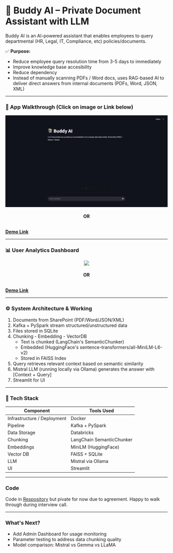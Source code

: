 # 🧠 Buddy AI – Private Document Assistant with LLM

Buddy AI is an AI-powered assistant that enables employees to query departmental (HR, Legal, IT, Compliance, etc) policies/documents.

✅ **Purpose:**
  - Reduce employee query resolution time from 3-5 days to immediately
  - Improve knowledge base accesibility
  - Reduce dependency
  - Instead of manually scanning PDFs / Word docs, uses RAG-based AI to deliver direct answers from internal documents (PDFs, Word, JSON, XML)
    
-----

### 🎥 App Walkthrough (Click on image or Link below)

<div align="center">
  <a href="https://github.com/Devarsh26/rag-app/releases/tag/v1_app">
    <img src="Thumbnail.png" width="700"/>
  </a>
  <br><br>
  <b>OR</b>
  <br><br>
</div>

**[Demo Link](https://github.com/Devarsh26/rag-app/releases/tag/v1_app)**

-----

### 📊 User Analytics Dashboard

<div align="center">
  <a href="https://public.tableau.com/app/profile/devarsh2381/viz/CustomerUserExperienceAIChatbotPerformanceAnalysis/CustomerUserExperienceAIChatbotPerformanceAnalysis">
    <img src="Dashboard.png" width="700"/>
  </a>
  <br><br>
  <b>OR</b>
  <br><br>
</div>

**[Demo Link](https://public.tableau.com/app/profile/devarsh2381/viz/CustomerUserExperienceAIChatbotPerformanceAnalysis/CustomerUserExperienceAIChatbotPerformanceAnalysis
)**

-----

### ⚙️ System Architecture & Working

1. Documents from SharePoint (PDF/Word/JSON/XML)
2. Kafka + PySpark stream structured/unstructured data
3. Files stored in SQLite
4. Chunking - Embedding - VectorDB
   - Text is chunked (LangChain's SemanticChunker)
   - Embedded (HuggingFace's sentence-transformers/all-MiniLM-L6-v2)
   - Stored in FAISS Index
6. Query retrieves relevant context based on semantic similarity
7. Mistral LLM (running locally via Ollama) generates the answer with [Context + Query]
8. Streamlit for UI

-----

### 🧰 Tech Stack

| Component                   | Tools Used                         |
|-----------------------------|------------------------------------|
| Infrastructure / Deployment | Docker                             |
| Pipeline                    | Kafka + PySpark                    |
| Data Storage                | Databricks                         |
| Chunking                    | LangChain SemanticChunker          |
| Embeddings                  | MiniLM (HuggingFace)               |
| Vector DB                   | FAISS + SQLite                     |
| LLM                         | Mistral via Ollama                 |
| UI                          | Streamlit                          |

-----

### Code

Code in [Respository](https://github.com/Devarsh26/rag-based-knowledge-retrieval) but pivate for now due to agreement. Happy to walk through during interview call.

-----

### What's Next?
 
 - Add Admin Dashboard for usage monitoring
 - Parameter testing to address data chunking quality
 - Model comparison: Mistral vs Gemma vs LLaMA
